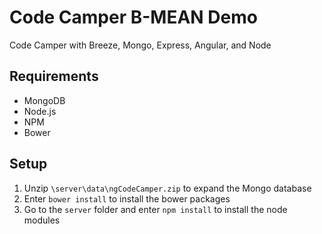 # Code Camper B-MEAN Demo
Code Camper with Breeze, Mongo, Express, Angular, and Node

## Requirements
- MongoDB
- Node.js
- NPM
- Bower

## Setup
1. Unzip `\server\data\ngCodeCamper.zip` to expand the Mongo database
2. Enter `bower install` to install the bower packages
3. Go to the `server` folder and enter `npm install` to install the node modules

